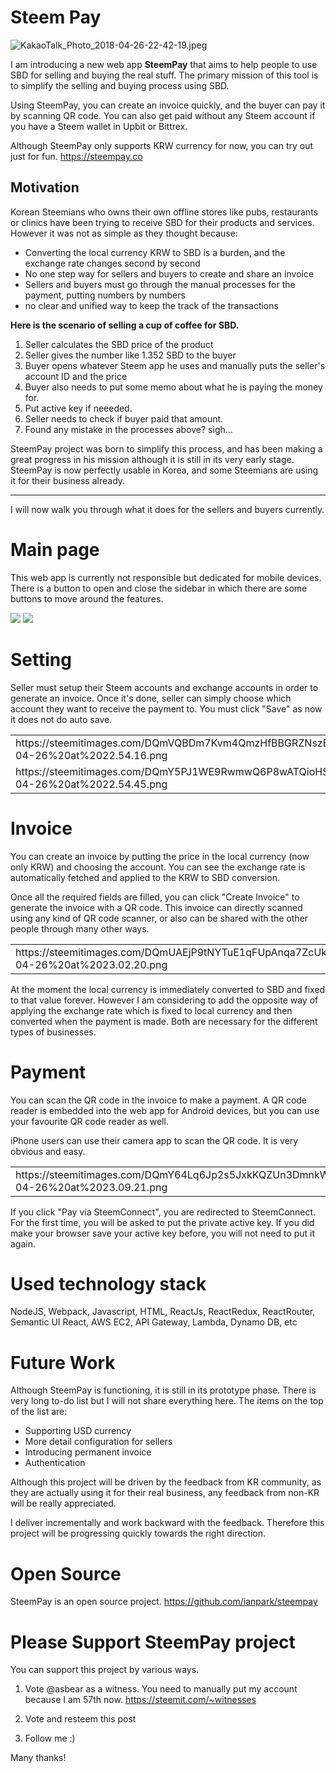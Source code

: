 # Steem Pay

![KakaoTalk_Photo_2018-04-26-22-42-19.jpeg](https://steemitimages.com/DQmQ5haGKQEyFPNxYL6VyDyZEYrKPiwf1yWpcbEUuRf6CdM/KakaoTalk_Photo_2018-04-26-22-42-19.jpeg)

I am introducing a new web app **SteemPay** that aims to help people to use SBD for selling and buying the real stuff. The primary mission of this tool is to simplify the selling and buying process using SBD.

Using SteemPay, you can create an invoice quickly, and the buyer can pay it by scanning QR code. You can also get paid without any Steem account if you have a Steem wallet in Upbit or Bittrex.

Although SteemPay only supports KRW currency for now, you can try out just for fun.
https://steempay.co

## Motivation

Korean Steemians who owns their own offline stores like pubs, restaurants or clinics have been trying to receive SBD for their products and services. However it was not as simple as they thought because:

- Converting the local currency KRW to SBD is a burden, and the exchange rate changes second by second
- No one step way for sellers and buyers to create and share an invoice
- Sellers and buyers must go through the manual processes for the payment, putting numbers by numbers
- no clear and unified way to keep the track of the transactions

**Here is the scenario of selling a cup of coffee for SBD.**
1. Seller calculates the SBD price of the product
2. Seller gives the number like 1.352 SBD to the buyer
3. Buyer opens whatever Steem app he uses and manually puts the seller's account ID and the price
4. Buyer also needs to put some memo about what he is paying the money for.
4. Put active key if neeeded.
5. Seller needs to check if buyer paid that amount.
6. Found any mistake in the processes above? sigh... 

SteemPay project was born to simplify this process, and has been making a great progress in his mission although it is still in its very early stage. SteemPay is now perfectly usable in Korea, and some Steemians are using it for their business already.

---

I will now walk you through what it does for the sellers and buyers currently.

# Main page
This web app is currently not responsible but dedicated for mobile devices. There is a button to open and close the sidebar in which there are some buttons to move around the features.

![](https://steemitimages.com/400x0/https://steemitimages.com/DQmTHeipWbUwhDTjPPVFGivfKjdvZci9HGLLdJwSLmQVx6d/Screen%20Shot%202018-04-26%20at%2022.44.08.png)
![](https://steemitimages.com/400x0/https://steemitimages.com/DQmPdV36EWTuEdJyofDcB5YBDkBQVc29ScsUMNRnYpBWAnL/Screen%20Shot%202018-04-26%20at%2022.44.14.png)

# Setting
Seller must setup their Steem accounts and exchange accounts in order to generate an invoice. Once it's done, seller can simply choose which account they want to receive the payment to. You must click "Save" as now it does not do auto save.

<table>
<tr>
<td>https://steemitimages.com/DQmVQBDm7Kvm4QmzHfBBGRZNszEXVFcxmZRbZZRd5VoFnb9/Screen%20Shot%202018-04-26%20at%2022.54.16.png</td>
<td>https://steemitimages.com/DQmUx3ExGwwzc84gkhHcBecA1m5qX8vWZu2AjKPqDDbrUyj/Screen%20Shot%202018-04-26%20at%2022.54.27.png</td>
</tr>
<tr>
<td>https://steemitimages.com/DQmY5PJ1WE9RwmwQ6P8wATQioHSTcAF8Kxr39apFeNY7yaa/Screen%20Shot%202018-04-26%20at%2022.54.45.png</td>
<td>https://steemitimages.com/DQmWKzLR6N72YrrBj8roS6iN5q8FFvY7a1r1Jszp2LEXSBU/Screen%20Shot%202018-04-26%20at%2022.54.52.png</td>
</tr>
</table>

# Invoice
You can create an invoice by putting the price in the local currency (now only KRW) and choosing the account. You can see the exchange rate is automatically fetched and applied to the KRW to SBD conversion. 

Once all the required fields are filled, you can click "Create Invoice" to generate the invoice with a QR code. This invoice can directly scanned using any kind of QR code scanner, or also can be shared with the other people through many other ways.

<table>
<tr>
<td>https://steemitimages.com/DQmUAEjP9tNYTuE1qFUpAnqa7ZcUkCZcjSGXf4tt2Xy3onm/Screen%20Shot%202018-04-26%20at%2023.02.20.png</td>
<td>https://steemitimages.com/DQmZCBbGjjL55e9rrPuPcNx13Zz2bDo9x9ZwARYVMJnPsTZ/Screen%20Shot%202018-04-26%20at%2023.02.32.png</td>
</tr>
</table>

At the moment the local currency is immediately converted to SBD and fixed to that value forever. However I am considering to add the opposite way of applying the exchange rate which is fixed to local currency and then converted when the payment is made. Both are necessary for the different types of businesses.

# Payment
You can scan the QR code in the invoice to make a payment. A QR code reader is embedded into the web app for Android devices, but you can use your favourite QR code reader as well.

iPhone users can use their camera app to scan the QR code. It is very obvious and easy.

<table>
<tr><td>https://steemitimages.com/DQmY64Lq6Jp2s5JxkKQZUn3DmnkWjpetVkgVDWhrrDitaNr/Screen%20Shot%202018-04-26%20at%2023.09.21.png</td>
<td>https://steemitimages.com/DQmWeTUFHNqi1AjK49Nb6byGPKbWtpFKhy72sJ3z4XE8uhM/Screen%20Shot%202018-04-26%20at%2023.09.47.png</td></tr>
</table>

If you click "Pay via SteemConnect", you are redirected to SteemConnect. For the first time, you will be asked to put the private active key. If you did make your browser save your active key before, you will not need to put it again.


# Used technology stack
NodeJS, Webpack, Javascript, HTML, ReactJs, ReactRedux, ReactRouter,  Semantic UI React, AWS EC2,  API Gateway, Lambda, Dynamo DB, etc

# Future Work
Although SteemPay is functioning, it is still in its prototype phase. There is very long to-do list but I will not share everything here. The items on the top of the list are:
- Supporting USD currency
- More detail configuration for sellers
- Introducing permanent invoice
- Authentication

Although this project will be driven by the feedback from KR community, as they are actually using it for their real business, any feedback from non-KR will be really appreciated.

I deliver incrementally and work backward with the feedback. Therefore this project will be progressing quickly towards the right direction.

# Open Source
SteemPay is an open source project.
https://github.com/ianpark/steempay

# Please Support SteemPay project
You can support this project by various ways.

1. Vote @asbear as a witness. You need to manually put my account because I am 57th now.
https://steemit.com/~witnesses

2. Vote and resteem this post

3. Follow me :)

Many thanks!
